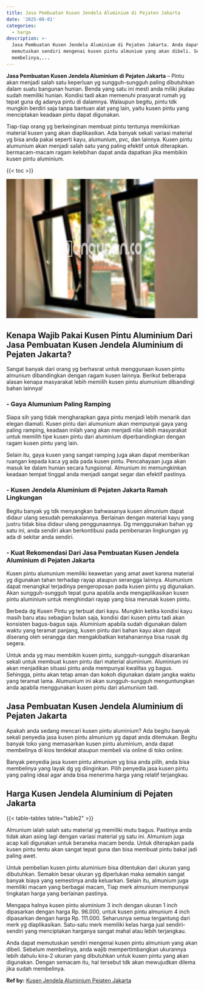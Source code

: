 ```yaml
---
title: Jasa Pembuatan Kusen Jendela Aluminium di Pejaten Jakarta
date: '2025-08-01'
categories:
  - harga
description: >-
  Jasa Pembuatan Kusen Jendela Aluminium di Pejaten Jakarta. Anda dapat
  memutuskan sendiri mengenai kusen pintu almunium yang akan dibeli. Sebelum
  membelinya,...
---
```


**Jasa Pembuatan Kusen Jendela Aluminium di Pejaten Jakarta** – Pintu akan menjadi salah satu keperluan yg sungguh-sungguh paling dibutuhkan dalam suatu bangunan hunian. Benda yang satu ini mesti anda miliki jikalau sudah memiliki hunian. Kondisi tadi akan memenuhi prasyarat rumah yg tepat guna dg adanya pintu di dalamnya. Walaupun begitu, pintu tdk mungkin berdiri saja tanpa bantuan alat yang lain, yaitu kusen pintu yang menciptakan keadaan pintu dapat digunakan.

Tiap-tiap orang yg berkeinginan membuat pintu tentunya memikirkan material kusen yang akan diaplikasikan. Ada banyak sekali variasi material yg bisa anda pakai seperti kayu, alumunium, pvc, dan lainnya. Kusen pintu alumunium akan menjadi salah satu yang paling efektif untuk diterapkan. bermacam-macam ragam kelebihan dapat anda dapatkan jika membikin kusen pintu aluminium.

{{< toc >}}

![Jasa Pembuatan Kusen Jendela Aluminium di Pejaten Jakarta](/images/harga-kusen-jendela-alumunium-29.png)

## Kenapa Wajib Pakai Kusen Pintu Aluminium Dari Jasa Pembuatan Kusen Jendela Aluminium di Pejaten Jakarta?

Sangat banyak dari orang yg berhasrat untuk menggunaan kusen pintu almunium dibandingkan dengan ragam kusen lainnya. Berikut beberapa alasan kenapa masyarakat lebih memilih kusen pintu alumunium dibandingi bahan lainnya!

### \- Gaya Alumunium Paling Ramping

Siapa sih yang tidak mengharapkan gaya pintu menjadi lebih menarik dan elegan diamati. Kusen pintu dari alumunium akan mempunyai gaya yang paling ramping, keadaan inilah yang akan menjadi nilai lebih masyarakat untuk memilih tipe kusen pintu dari aluminium diperbandingkan dengan ragam kusen pintu yang lain.

Selain itu, gaya kusen yang sangat ramping juga akan dapat memberikan ruangan kepada kaca yg ada pada kusen pintu. Pencahayaan juga akan masuk ke dalam hunian secara fungsional. Almunium ini memungkinkan keadaan tempat tinggal anda menjadi sangat segar dan efektif pastinya.

### \- Kusen Jendela Aluminium di Pejaten Jakarta Ramah Lingkungan

Begitu banyak yg tdk menyangkan bahwasanya kusen almunium dapat didaur ulang sesudah pemakaiannya. Berlainan dengan material kayu yang justru tidak bisa didaur ulang penggunaannya. Dg menggunakan bahan yg satu ini, anda sendiri akan berkontibusi pada pembenaran lingkungan yg ada di sekitar anda sendiri.

### \- Kuat Rekomendasi Dari Jasa Pembuatan Kusen Jendela Aluminium di Pejaten Jakarta

Kusen pintu alumunium memiliki keawetan yang amat awet karena material yg digunakan tahan terhadap rayap ataupun serangga lainnya. Alumunium dapat menangkal terjadinya pengeroposan pada kusen pintu yg digunakan. Akan sungguh-sungguh tepat guna apabila anda mengaplikasikan kusen pintu aluminium untuk menghindari rayap yang bisa merusak kusen pintu.

Berbeda dg Kusen Pintu yg terbuat dari kayu. Mungkin ketika kondisi kayu masih baru atau sebagian bulan saja, kondisi dari kusen pintu tadi akan konsisten bagus-bagus saja. Aluminium apabila sudah digunakan dalam waktu yang teramat panjang, kusen pintu dari bahan kayu akan dapat diserang oleh serangga dan mengakibatkan ketahanannya bisa rusak dg segera.

Untuk anda yg mau membikin kusen pintu, sungguh-sungguh disarankan sekali untuk membuat kusen pintu dari material aluminium. Aluminium ini akan menjadikan situasi pintu anda mempunyai kwalitas yg bagus. Sehingga, pintu akan tetap aman dan kokoh digunakan dalam jangka waktu yang teramat lama. Alumunium ini akan sungguh-sungguh menguntungkan anda apabila menggunakan kusen pintu dari alumunium tadi.

## Jasa Pembuatan Kusen Jendela Aluminium di Pejaten Jakarta

Apakah anda sedang mencari kusen pintu aluminium? Ada begitu banyak sekali penyedia jasa kusen pintu almunium yg dapat anda ditemukan. Begitu banyak toko yang memasarkan kusen pintu aluminium, anda dapat membelinya di kios terdekat ataupun membeli via online di toko online.

Banyak penyedia jasa kusen pintu almunium yg bisa anda pilih, anda bisa membelinya yang layak dg yg diinginkan. Pilih penyedia jasa kusen pintu yang paling ideal agar anda bisa menerima harga yang relatif terjangkau.

## Harga Kusen Jendela Aluminium di Pejaten Jakarta

{{< table-tables table="table2" >}}

Almunium ialah salah satu material yg memiliki mutu bagus. Pastinya anda tidak akan asing lagi dengan variasi material yg satu ini. Almunium juga acap kali digunakan untuk beraneka macam benda. Untuk diterapkan pada kusen pintu tentu akan sangat tepat guna dan bisa membuat pintu bakal jadi paling awet.

Untuk pembelian kusen pintu aluminium bisa ditentukan dari ukuran yang dibutuhkan. Semakin besar ukuran yg diperlukan maka semakin sangat banyak biaya yang semestinya anda keluarkan. Selain itu, almunium juga memiliki macam yang berbagai macam, Tiap merk almunium mempunyai tingkatan harga yang berlainan pastinya.

Mengapa halnya kusen pintu aluminium 3 inch dengan ukuran 1 inch dipasarkan dengan harga Rp. 96.000, untuk kusen pintu almunium 4 inch dipasarkan dengan harga Rp. 111.000. Seharusnya semua tergantung dari merk yg diaplikasikan. Satu-satu merk memiliki kelas harga jual sendiri-sendiri yang menciptakan harganya sangat mahal atau lebih terjangkau.

Anda dapat memutuskan sendiri mengenai kusen pintu almunium yang akan dibeli. Sebelum membelinya, anda wajib mempertimbangkan ukurannya lebih dahulu kira-2 ukuran yang dibutuhkan untuk kusen pintu yang akan digunakan. Dengan semacam itu, hal tersebut tdk akan mewujudkan dilema jika sudah membelinya.

**Ref by:** [Kusen Jendela Aluminium Pejaten Jakarta](https://id.wikipedia.org/wiki/Kusen)
